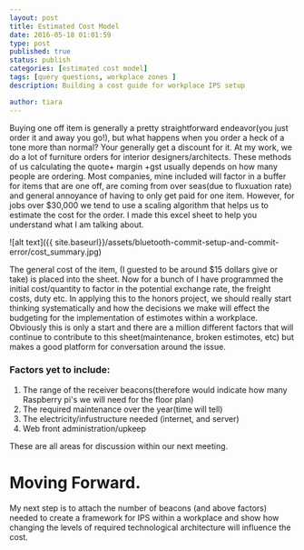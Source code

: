 ```yaml
---
layout: post
title: Estimated Cost Model 
date: 2016-05-18 01:01:59
type: post
published: true
status: publish
categories: [estimated cost model]
tags: [query questions, workplace zones ]
description: Building a cost guide for workplace IPS setup  

author: tiara
---
```


Buying one off item is generally a pretty straightforward endeavor(you just order it and away you go!), but what happens when you order a heck of a tone more than normal? Your generally get a discount for it.  At my work, we do a lot of furniture orders for interior designers/architects. These methods of us calculating the quote+ margin +gst usually depends on how many people are ordering. Most companies, mine included will factor in a buffer for items that are one off, are coming from over seas(due to fluxuation rate) and general annoyance of having to only get paid for one item. However, for jobs over $30,000 we tend to use a scaling algorithm that helps us to estimate the cost for the order. I made this excel sheet to help you understand what I am talking about.  

![alt text]({{ site.baseurl}}/assets/bluetooth-commit-setup-and-commit-error/cost_summary.jpg)

The general cost of the item, (I guested to be around $15 dollars give or take) is placed into the sheet. Now for a bunch of I have programmed the initial cost/quantity to factor in the potential exchange rate, the freight costs, duty etc. 
In applying this to the honors project, we should really start thinking systematically and how the decisions we make will effect the budgeting for the implementation of estimotes within a workplace. 
Obviously this is only a start and there are a million different factors that will continue to contribute to this sheet(maintenance, broken estimotes, etc) but makes a good platform for conversation around the issue. 


### Factors yet to include:

1. The range of the receiver beacons(therefore would indicate how many Raspberry pi's we will need for the floor plan)
2. The required maintenance over the year(time will tell)
3. The electricity/infustructure needed (internet, and server)
4. Web front administration/upkeep

These are all areas for discussion within our next meeting. 


# Moving Forward. 

My next step is to attach the number of beacons (and above factors) needed to create a framework for IPS within a workplace and show how changing the levels of required technological architecture will influence the cost. 



